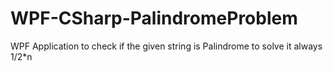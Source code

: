 # WPF-CSharp-PalindromeProblem
WPF Application to check if the given string is Palindrome to solve it always 1/2*n
